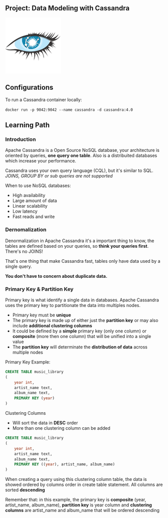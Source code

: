## Project: Data Modeling with Cassandra

![cassandra-logo](images/cassandralogo.png)

## Configurations

To run a Cassandra container locally:

`docker run -p 9042:9042 --name cassandra -d cassandra:4.0`

## Learning Path

### Introduction

Apache Cassandra is a Open Source NoSQL database, your architecture is oriented by queries, **one query one table**. Also is a distribuited databases which increase your performance.

Cassandra uses your own query language (CQL), but it's similar to SQL. <br>
*JOINS, GROUP BY or sub queries are not supported*

When to use NoSQL databases:<br>
* High availability
* Large amount of data
* Linear scalability
* Low latency
* Fast reads and write

### Dernomalization

Denormalization in Apache Cassandra it's a important thing to know, the tables are defined based on your queries, so **think your queries first**. There's no JOINS!

That's one thing that make Cassandra fast, tables only have data used by a single query.

**You don't have to concern about duplicate data.**

### Primary Key & Partition Key

Primary key is what identify a single data in databases. Apache Cassandra uses the primary key to partitionate the data into multiples nodes.

* Primary key must be **unique**
* The primary key is made up of either just the **partition key** or may also include **additional clustering columns**
* It could be defined by a **simple** primary key (only one column) or **composite** (more then one column) that will be unified into a single value
* The **partition key** will determinate the **distribution of data** across multiple nodes 

Primary Key Example:

```sql
CREATE TABLE music_library
(
    year int,
    artist_name text,
    album_name text,
    PRIMARY KEY (year)
)
```

Clustering Columns

* Will sort the data in **DESC** order
* More than one clustering column can be added

```sql
CREATE TABLE music_library
(
    year int,
    artist_name text,
    album_name text,
    PRIMARY KEY ((year), artist_name, album_name)
)
```

When creating a query using this clustering column table, the data is showed ordered by columns order in create table statement. All columns are sorted **descending**

Remember that: in this example, the primary key is **composite** (year, artist_name, album_name), **partition key** is year column and **clustering columns** are artist_name and album_name that will be ordered descending